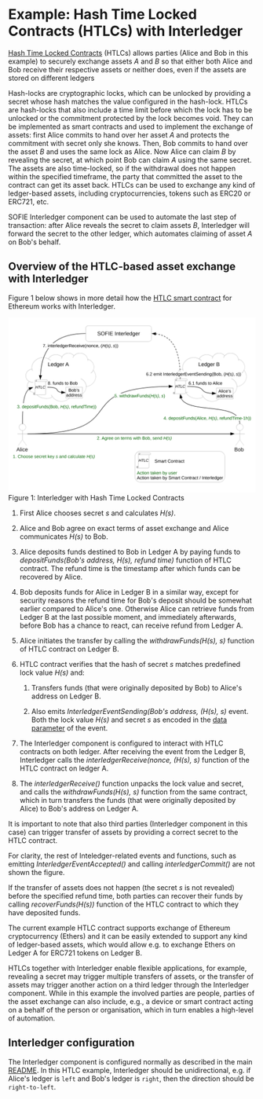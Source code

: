 # Example: Hash Time Locked Contracts (HTLCs) with Interledger

[Hash Time Locked Contracts](https://en.bitcoin.it/wiki/Hash_Time_Locked_Contracts) (HTLCs) allows parties (Alice and Bob in this example) to securely exchange assets *A* and *B* so that either both Alice and Bob receive their respective assets or neither does, even if the assets are stored on different ledgers

Hash-locks are cryptographic locks, which can be unlocked by providing a secret whose hash matches the value configured in the hash-lock. HTLCs are hash-locks that also include a time limit before which the lock has to be unlocked or the commitment protected by the lock becomes void. They can be implemented as smart contracts and used to implement the exchange of assets: first Alice commits to hand over her asset *A* and protects the commitment with secret only she knows. Then, Bob commits to hand over the asset *B* and uses the same lock as Alice. Now Alice can claim *B* by revealing the secret, at which point Bob can claim *A* using the same secret. The assets are also time-locked, so if the withdrawal does not happen within the specified timeframe, the party that committed the asset to the contract can get its asset back. HTLCs can be used to exchange any kind of ledger-based assets, including cryptocurrencies, tokens such as ERC20 or ERC721, etc.

SOFIE Interledger component can be used to automate the last step of transaction: after Alice reveals the secret to claim assets *B*, Interledger will forward the secret to the other ledger, which automates claiming of asset *A* on Bob's behalf.

## Overview of the HTLC-based asset exchange with Interledger

Figure 1 below shows in more detail how the [HTLC smart contract](/solidity/contracts/HTLCEth.sol) for Ethereum works with Interledger.

![Interledger](/figures/Interledger-HTLC.png)
Figure 1: Interledger with Hash Time Locked Contracts

1. First Alice chooses secret *s* and calculates *H(s)*.

2. Alice and Bob agree on exact terms of asset exchange and Alice communicates *H(s)* to Bob.

3. Alice deposits funds destined to Bob in Ledger A by paying funds to *depositFunds(Bob's address, H(s), refund time)* function of HTLC contract. The refund time is the timestamp after which funds can be recovered by Alice.

4. Bob deposits funds for Alice in Ledger B in a similar way, except for security reasons the refund time for Bob's deposit should be somewhat earlier compared to Alice's one. Otherwise Alice can retrieve funds from Ledger B at the last possible moment, and immediately afterwards, before Bob has a chance to react, can receive refund from Ledger A.

5. Alice initiates the transfer by calling the *withdrawFunds(H(s), s)* function of HTLC contract on Ledger B.

6. HTLC contract verifies that the hash of secret *s* matches predefined lock value *H(s)* and:
   1. Transfers funds (that were originally deposited by Bob) to Alice's address on Ledger B.

   2. Also emits *InterledgerEventSending(Bob's address, (H(s), s)* event. Both the lock value *H(s)* and secret *s* as encoded in the [data parameter](Interledger_internals.rst#sender-interface) of the event.

7. The Interledger component is configured to interact with HTLC contracts on both ledger. After receiving the event from the Ledger B, Interledger calls the *interledgerReceive(nonce, (H(s), s)* function of the HTLC contract on ledger A.

8. The *interledgerReceive()* function unpacks the lock value and secret, and calls the *withdrawFunds(H(s), s)* function from the same contract, which in turn transfers the funds (that were originally deposited by Alice) to Bob's address on Ledger A. 

It is important to note that also third parties (Interledger component in this case) can trigger transfer of assets by providing a correct secret to the HTLC contract.

For clarity, the rest of Inteledger-related events and functions, such as emitting *InterledgerEventAccepted()* and calling *interledgerCommit()* are not shown the figure.

If the transfer of assets does not happen (the secret *s* is not revealed) before the specified refund time, both parties can recover their funds by calling *recoverFunds(H(s))* function of the HTLC contract to which they have deposited funds.

The current example HTLC contract supports exchange of Ethereum cryptocurrency (Ethers) and it can be easily extended to support any kind of ledger-based assets, which would allow e.g. to exchange Ethers on Ledger A for ERC721 tokens on Ledger B.

HTLCs together with Interledger enable flexible applications, for example, revealing a secret may trigger multiple transfers of assets, or the transfer of assets may trigger another action on a third ledger through the Interledger component. While in this example the involved parties are people, parties of the asset exchange can also include, e.g., a device or smart contract acting on a behalf of the person or organisation, which in turn enables a high-level of automation.


## Interledger configuration

The Interledger component is configured normally as described in the main [README](/README.md#configuration). In this HTLC example, Interledger should be unidirectional, e.g. if Alice's ledger is `left` and Bob's ledger is `right`, then the direction should be `right-to-left`.
